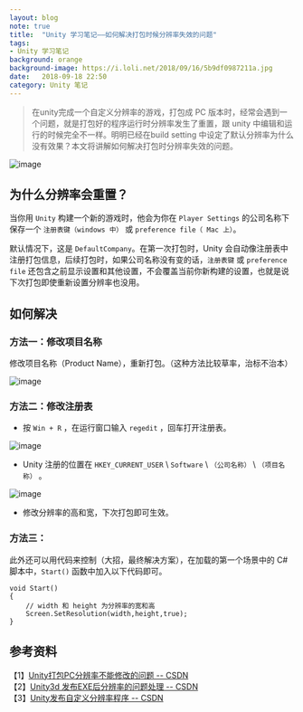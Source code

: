 ```yaml
---
layout: blog  
note: true  
title:  "Unity 学习笔记——如何解决打包时候分辨率失效的问题"  
tags:  
- Unity 学习笔记  
background: orange  
background-image: https://i.loli.net/2018/09/16/5b9df0987211a.jpg  
date:   2018-09-18 22:50   
category: Unity 笔记
---
```


>在unity完成一个自定义分辨率的游戏，打包成 PC 版本时，经常会遇到一个问题，就是打包好的程序运行时分辨率发生了重置，跟 unity 中编辑和运行的时候完全不一样。明明已经在build setting  中设定了默认分辨率为什么没有效果？本文将讲解如何解决打包时分辨率失效的问题。

![image](https://cinema-suite.com/wp-content/uploads/2015/01/Custom-Full-Screen.jpg)

## 为什么分辨率会重置？
当你用 `Unity` 构建一个新的游戏时，他会为你在 `Player Settings` 的公司名称下保存一个 `注册表键（windows 中）` 或 `preference file（ Mac 上）`。

默认情况下，这是 `DefaultCompany`。在第一次打包时，Unity 会自动像注册表中注册打包信息，后续打包时，如果公司名称没有变的话，`注册表键` 或 `preference  file` 还包含之前显示设置和其他设置，不会覆盖当前你新构建的设置，也就是说下次打包即使重新设置分辨率也没用。

## 如何解决
### 方法一：修改项目名称
修改项目名称（Product Name），重新打包。（这种方法比较草率，治标不治本）

![image](http://pf6qvqv35.bkt.clouddn.com/playersettings.png)

### 方法二：修改注册表
* 按 `Win + R` ，在运行窗口输入 `regedit` ，回车打开注册表。

![image](http://pf6qvqv35.bkt.clouddn.com/talk/20180918/run.png)

* Unity 注册的位置在 `HKEY_CURRENT_USER` \ `Software` \ `（公司名称）` \ `（项目名称）` 。

![image](http://pf6qvqv35.bkt.clouddn.com/talk/20180918/regedit.png)

* 修改分辨率的高和宽，下次打包即可生效。

### 方法三：
此外还可以用代码来控制（大招，最终解决方案），在加载的第一个场景中的 C# 脚本中，`Start()` 函数中加入以下代码即可。

```
void Start()
{
    // width 和 height 为分辨率的宽和高
    Screen.SetResolution(width,height,true);
}
```

## 参考资料
【1】[Unity打包PC分辨率不能修改的问题 -- CSDN](https://blog.csdn.net/gqj108/article/details/82493828)  
【2】[Unity3d 发布EXE后分辨率的问题处理 -- CSDN](https://blog.csdn.net/htwzl/article/details/79550541)  
【3】[Unity发布自定义分辨率程序 -- CSDN](https://blog.csdn.net/qq527703883/article/details/78064867)